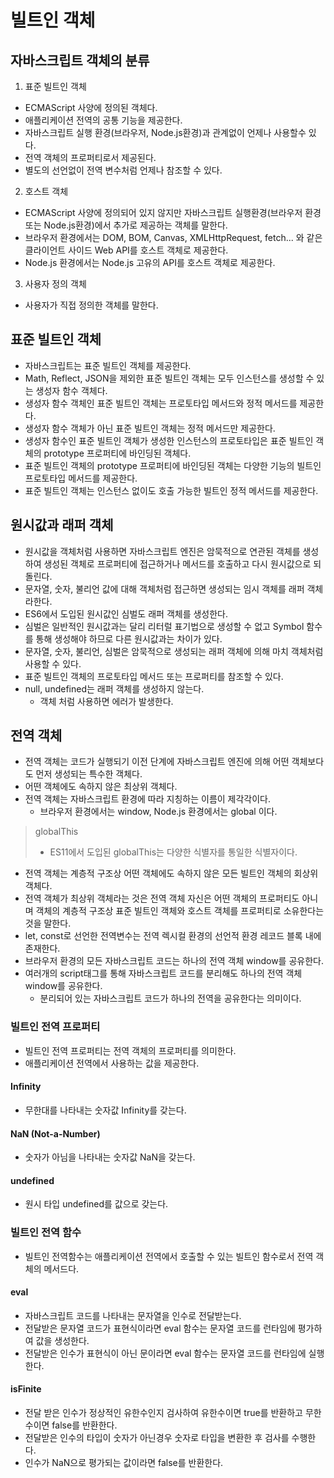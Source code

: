 # 빌트인 객체

## 자바스크립트 객체의 분류

1. 표준 빌트인 객체

- ECMAScript 사양에 정의된 객체다.
- 애플리케이션 전역의 공통 기능을 제공한다.
- 자바스크립트 실행 환경(브라우저, Node.js환경)과 관계없이 언제나 사용할수 있다.
- 전역 객체의 프로퍼티로서 제공된다.
- 별도의 선언없이 전역 변수처럼 언제나 참조할 수 있다.

2. 호스트 객체

- ECMAScript 사양에 정의되어 있지 않지만 자바스크립트 실행환경(브라우저 환경 또는 Node.js환경)에서 추가로 제공하는 객체를 말한다.
- 브라우저 환경에서는 DOM, BOM, Canvas, XMLHttpRequest, fetch... 와 같은 클라이언트 사이드 Web API를 호스트 객체로 제공한다.
- Node.js 환경에서는 Node.js 고유의 API를 호스트 객체로 제공한다.

3. 사용자 정의 객체

- 사용자가 직접 정의한 객체를 말한다.

## 표준 빌트인 객체

- 자바스크립트는 표준 빌트인 객체를 제공한다.
- Math, Reflect, JSON을 제외한 표준 빌트인 객체는 모두 인스턴스를 생성할 수 있는 생성자 함수 객체다.
- 생성자 함수 객체인 표준 빌트인 객체는 프로토타입 메서드와 정적 메서드를 제공한다.
- 생성자 함수 객체가 아닌 표준 빌트인 객체는 정적 메서드만 제공한다.
- 생성자 함수인 표준 빌트인 객체가 생성한 인스턴스의 프로토타입은 표준 빌트인 객체의 prototype 프로퍼티에 바인딩된 객체다.
- 표준 빌트인 객체의 prototype 프로퍼티에 바인딩된 객체는 다양한 기능의 빌트인 프로토타입 메서드를 제공한다.
- 표준 빌트인 객체는 인스턴스 없이도 호출 가능한 빌트인 정적 메서드를 제공한다.

## 원시값과 래퍼 객체

- 원시값을 객체처럼 사용하면 자바스크립트 엔진은 암묵적으로 연관된 객체를 생성하여 생성된 객체로 프로퍼티에 접근하거나 메서드를 호출하고 다시 원시값으로 되돌린다.
- 문자열, 숫자, 불리언 값에 대해 객체처럼 접근하면 생성되는 임시 객체를 래퍼 객체라한다.
- ES6에서 도입된 원시값인 심벌도 래퍼 객체를 생성한다.
- 심벌은 일반적인 원시값과는 달리 리터럴 표기법으로 생성할 수 없고 Symbol 함수를 통해 생성해야 하므로 다른 원시값과는 차이가 있다.
- 문자열, 숫자, 불리언, 심벌은 암묵적으로 생성되는 래퍼 객체에 의해 마치 객체처럼 사용할 수 있다.
- 표준 빌트인 객체의 프로토타입 메서드 또는 프로퍼티를 참조할 수 있다.
- null, undefined는 래퍼 객체를 생성하지 않는다.
  - 객체 처럼 사용하면 에러가 발생한다.

## 전역 객체

- 전역 객체는 코드가 실행되기 이전 단계에 자바스크립트 엔진에 의해 어떤 객체보다도 먼저 생성되는 특수한 객체다.
- 어떤 객체에도 속하지 않은 최상위 객체다.
- 전역 객체는 자바스크립트 환경에 따라 지칭하는 이름이 제각각이다.
  - 브라우저 환경에서는 window, Node.js 환경에서는 global 이다.

> globalThis
>
> - ES11에서 도입된 globalThis는 다양한 식별자를 통일한 식별자이다.

- 전역 객체는 계층적 구조상 어떤 객체에도 속하지 않은 모든 빌트인 객체의 회상위 객체다.
- 전역 객체가 최상위 객체라는 것은 전역 객체 자신은 어떤 객체의 프로퍼티도 아니며 객체의 계층적 구조상 표준 빌트인 객체와 호스트 객체를 프로퍼티로 소유한다는 것을 말한다.
- let, const로 선언한 전역변수는 전역 렉시컬 환경의 선언적 환경 레코드 블록 내에 존재한다.
- 브라우저 환경의 모든 자바스크립트 코드는 하나의 전역 객체 window를 공유한다.
- 여러개의 script태그를 통해 자바스크립트 코드를 분리해도 하나의 전역 객체 window를 공유한다.
  - 분리되어 있는 자바스크립트 코드가 하나의 전역을 공유한다는 의미이다.

### 빌트인 전역 프로퍼티

- 빌트인 전역 프로퍼티는 전역 객체의 프로퍼티를 의미한다.
- 애플리케이션 전역에서 사용하는 값을 제공한다.

#### Infinity

- 무한대를 나타내는 숫자값 Infinity를 갖는다.

#### NaN (Not-a-Number)

- 숫자가 아님을 나타내는 숫자값 NaN을 갖는다.

#### undefined

- 원시 타입 undefined를 값으로 갖는다.

### 빌트인 전역 함수

- 빌트인 전역함수는 애플리케이션 전역에서 호출할 수 있는 빌트인 함수로서 전역 객체의 메서드다.

#### eval

- 자바스크립트 코드를 나타내는 문자열을 인수로 전달받는다.
- 전달받은 문자열 코드가 표현식이라면 eval 함수는 문자열 코드를 런타임에 평가하여 값을 생성한다.
- 전달받은 인수가 표현식이 아닌 문이라면 eval 함수는 문자열 코드를 런타임에 실행한다.

#### isFinite

- 전달 받은 인수가 정상적인 유한수인지 검사하여 유한수이면 true를 반환하고 무한수이면 false를 반환한다.
- 전달받은 인수의 타입이 숫자가 아닌경우 숫자로 타입을 변환한 후 검사를 수행한다.
- 인수가 NaN으로 평가되는 값이라면 false를 반환한다.
